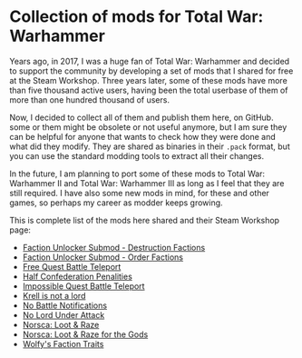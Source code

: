 # Collection of mods for Total War: Warhammer

Years ago, in 2017, I was a huge fan of Total War: Warhammer and decided to
support the community by developing a set of mods that I shared for free at
the Steam Workshop. Three years later, some of these mods have more than five
thousand active users, having been the total userbase of them of more than
one hundred thousand of users.

Now, I decided to collect all of them and publish them here, on GitHub. some
or them might be obsolete or not useful anymore, but I am sure they can be
helpful for anyone that wants to check how they were done and what did they
modify. They are shared as binaries in their `.pack` format, but you can use
the standard modding tools to extract all their changes.

In the future, I am planning to port some of these mods to Total War: Warhammer
II and Total War: Warhammer III as long as I feel that they are still required.
I have also some new mods in mind, for these and other games, so perhaps my
career as modder keeps growing.

This is complete list of the mods here shared and their Steam Workshop page:

* [Faction Unlocker Submod - Destruction Factions](http://steamcommunity.com/sharedfiles/filedetails/?id=1105739137)
* [Faction Unlocker Submod - Order Factions](http://steamcommunity.com/sharedfiles/filedetails/?id=1105739425)
* [Free Quest Battle Teleport](http://steamcommunity.com/sharedfiles/filedetails/?id=1118166368)
* [Half Confederation Penalities](http://steamcommunity.com/sharedfiles/filedetails/?id=1132916263)
* [Impossible Quest Battle Teleport](https://steamcommunity.com/sharedfiles/filedetails/?id=1118164395)
* [Krell is not a lord](https://steamcommunity.com/sharedfiles/filedetails/?id=1117584463)
* [No Battle Notifications](http://steamcommunity.com/sharedfiles/filedetails/?id=1132916287)
* [No Lord Under Attack](https://steamcommunity.com/sharedfiles/filedetails/?id=1121585677)
* [Norsca: Loot & Raze](https://steamcommunity.com/sharedfiles/filedetails/?id=1118362434)
* [Norsca: Loot & Raze for the Gods](https://steamcommunity.com/sharedfiles/filedetails/?id=1118471309)
* [Wolfy's Faction Traits](http://steamcommunity.com/sharedfiles/filedetails/?id=1107494226)
